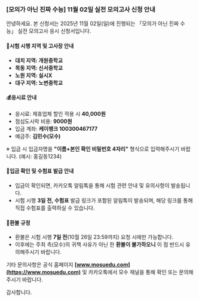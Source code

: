 ### [모의가 아닌 진짜 수능] 11월 02일 실전 모의고사 신청 안내

안녕하세요. 본 신청서는 2025년 11월 02일(일)에 진행되는 「모의가 아닌 진짜 수능」 실전 모의고사 응시 신청서입니다.

#### 📍시험 시행 지역 및 고사장 안내

-   **대치 지역: 개원중학교**
-   **목동 지역: 신서중학교**
-   **노원 지역: 실시X**
-   **대구 지역: 노변중학교**

#### 💰응시료 안내

-   응시료: 제휴업체 할인 적용 시 **40,000원**
-   점심도시락 비용: **9000원**
-   입금 계좌: **케이뱅크 100300467177**
-   예금주: **김민수(모수)**

※ 입금 시 입금자명을 **"이름+본인 확인 비밀번호 4자리"** 형식으로 입력해주시기 바랍니다.
(예시: 홍길동1234)

#### 📩입금 확인 및 수험표 발급 안내

-   입금이 확인되면, 카카오톡 알림톡을 통해 시험 관련 안내 및 유의사항이 발송됩니다.
-   시험 시행 **3일 전, 수험표** 발급 링크가 포함된 알림톡이 발송되며, 해당 링크를 통해 직접 수험표를 출력하실 수 있습니다.

#### 🔁환불 규정

-   환불은 시험 시행 **7일 전**(10월 26일 23:59까지) 요청 시에만 가능합니다.
-   이후에는 주최 측(모수)의 귀책 사유가 아닌 한 **환불이 불가하오니** 이 점 반드시 유의해주시기 바랍니다.

기타 문의사항은 공식 홈페이지 **[www.mosuedu.com](https://www.mosuedu.com)** 및 카카오톡에서 모수 채널을 통해 확인 또는 문의해 주시기 바랍니다.

감사합니다.
